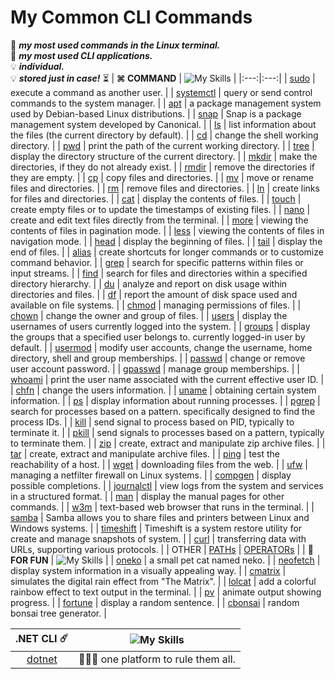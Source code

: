# My Common CLI Commands

📒 ***my most used commands in the Linux terminal.*** <br>
📔 ***my most used CLI applications.*** <br>
💡 ***individual.*** <br>
💡 ***stored just in case!*** ⏳
| **⌘ COMMAND** | ![My Skills](https://go-skill-icons.vercel.app/api/icons?i=ubuntu,bash) | 
|:---:|:---:|
| [sudo](https://github.com/fault3r/cli-commands/blob/main/documents/sudo.md) | execute a command as another user. |
| [systemctl](https://github.com/fault3r/cli-commands/blob/main/documents/systemctl.md) | query or send control commands to the system manager. |
| [apt](https://github.com/fault3r/cli-commands/blob/main/documents/apt.md) | a package management system used by Debian-based Linux distributions. |
| [snap](https://github.com/fault3r/cli-commands/blob/main/documents/snap.md) | Snap is a package management system developed by Canonical. |
| [ls](https://github.com/fault3r/cli-commands/blob/main/documents/ls.md) | list information about the files (the current directory by default). |
| [cd](https://github.com/fault3r/cli-commands/blob/main/documents/cd.md) | change the shell working directory. |
| [pwd](https://github.com/fault3r/cli-commands/blob/main/documents/pwd.md) | print the path of the current working directory. |
| [tree](https://github.com/fault3r/cli-commands/blob/main/documents/tree.md) | display the directory structure of the current directory. |
| [mkdir](https://github.com/fault3r/cli-commands/blob/main/documents/mkdir.md) | make the directories, if they do not already exist. |
| [rmdir](https://github.com/fault3r/cli-commands/blob/main/documents/rmdir.md) | remove the directories if they are empty. |
| [cp](https://github.com/fault3r/cli-commands/blob/main/documents/cp.md) | copy files and directories. |
| [mv](https://github.com/fault3r/cli-commands/blob/main/documents/mv.md) | move or rename files and directories. |
| [rm](https://github.com/fault3r/cli-commands/blob/main/documents/rm.md) | remove files and directories. |
| [ln](https://github.com/fault3r/cli-commands/blob/main/documents/ln.md) | create links for files and directories. |
| [cat](https://github.com/fault3r/cli-commands/blob/main/documents/cat.md) | display the contents of files. |
| [touch](https://github.com/fault3r/cli-commands/blob/main/documents/touch.md) | create empty files or to update the timestamps of existing files. |
| [nano](https://github.com/fault3r/cli-commands/blob/main/documents/nano.md) | create and edit text files directly from the terminal. |
| [more](https://github.com/fault3r/cli-commands/blob/main/documents/more.md) | viewing the contents of files in pagination mode. |
| [less](https://github.com/fault3r/cli-commands/blob/main/documents/less.md) | viewing the contents of files in navigation mode. |
| [head](https://github.com/fault3r/cli-commands/blob/main/documents/head.md) | display the beginning of files. |
| [tail](https://github.com/fault3r/cli-commands/blob/main/documents/tail.md) | display the end of files. |
| [alias](https://github.com/fault3r/cli-commands/blob/main/documents/alias.md) | create shortcuts for longer commands or to customize command behavior. |
| [grep](https://github.com/fault3r/cli-commands/blob/main/documents/grep.md) | search for specific patterns within files or input streams. |
| [find](https://github.com/fault3r/cli-commands/blob/main/documents/find.md) | search for files and directories within a specified directory hierarchy. |
| [du](https://github.com/fault3r/cli-commands/blob/main/documents/du.md) | analyze and report on disk usage within directories and files. |
| [df](https://github.com/fault3r/cli-commands/blob/main/documents/df.md) | report the amount of disk space used and available on file systems. |
| [chmod](https://github.com/fault3r/cli-commands/blob/main/documents/chmod.md) | managing permissions of files. |
| [chown](https://github.com/fault3r/cli-commands/blob/main/documents/chown.md) | change the owner and group of files. |
| [users](https://github.com/fault3r/cli-commands/blob/main/documents/users.md) | display the usernames of users currently logged into the system. |
| [groups](https://github.com/fault3r/cli-commands/blob/main/documents/groups.md) | display the groups that a specified user belongs to. currently logged-in user by default. |
| [usermod](https://github.com/fault3r/cli-commands/blob/main/documents/usermod.md) | modify user accounts, change the username, home directory, shell and group memberships. |
| [passwd](https://github.com/fault3r/cli-commands/blob/main/documents/passwd.md) | change or remove user account password. |
| [gpasswd](https://github.com/fault3r/cli-commands/blob/main/documents/gpasswd.md) | manage group memberships. |
| [whoami](https://github.com/fault3r/cli-commands/blob/main/documents/whoami.md) | print the user name associated with the current effective user ID. |
| [chfn](https://github.com/fault3r/cli-commands/blob/main/documents/chfn.md) | change the users information. |
| [uname](https://github.com/fault3r/cli-commands/blob/main/documents/uname.md) | obtaining certain system information. |
| [ps](https://github.com/fault3r/cli-commands/blob/main/documents/ps.md) | display information about running processes. |
| [pgrep](https://github.com/fault3r/cli-commands/blob/main/documents/pgrep.md) | search for processes based on a pattern. specifically designed to find the process IDs. |
| [kill](https://github.com/fault3r/cli-commands/blob/main/documents/kill.md) | send signal to process based on PID, typically to terminate it. |
| [pkill](https://github.com/fault3r/cli-commands/blob/main/documents/pkill.md) | send signals to processes based on a pattern, typically to terminate them. |
| [zip](https://github.com/fault3r/cli-commands/blob/main/documents/zip.md) | create, extract and manipulate zip archive files. |
| [tar](https://github.com/fault3r/cli-commands/blob/main/documents/tar.md) | create, extract and manipulate archive files. |
| [ping](https://github.com/fault3r/cli-commands/blob/main/documents/ping.md) | test the reachability of a host. |
| [wget](https://github.com/fault3r/cli-commands/blob/main/documents/wget.md) | downloading files from the web. |
| [ufw](https://github.com/fault3r/cli-commands/blob/main/documents/ufw.md) | managing a netfilter firewall on Linux systems. |
| [compgen](https://github.com/fault3r/cli-commands/blob/main/documents/compgen.md) | display possible completions. |
| [journalctl](https://github.com/fault3r/cli-commands/blob/main/documents/journalctl.md) | view logs from the system and services in a structured format. |
| [man](https://github.com/fault3r/cli-commands/blob/main/documents/man.md) | display the manual pages for other commands. |
| [w3m](https://github.com/fault3r/cli-commands/blob/main/documents/w3m.md) | text-based web browser that runs in the terminal. |
| [samba](https://github.com/fault3r/cli-commands/blob/main/documents/samba.md) | Samba allows you to share files and printers between Linux and Windows systems. |
| [timeshift](https://github.com/fault3r/cli-commands/blob/main/documents/timeshift.md) | Timeshift is a system restore utility for create and manage snapshots of system. |
| [curl](https://github.com/fault3r/cli-commands/blob/main/documents/curl.md) | transferring data with URLs, supporting various protocols. |
| OTHER | [PATHs](https://github.com/fault3r/cli-commands/blob/main/documents/paths.md) \| [OPERATORs](https://github.com/fault3r/cli-commands/blob/main/documents/operators.md) |
| **🌈 FOR FUN** | ![My Skills](https://go-skill-icons.vercel.app/api/icons?i=linux) |
| [oneko](https://github.com/fault3r/cli-commands/blob/main/documents/oneko.md) | a small pet cat named neko. |
| [neofetch](https://github.com/fault3r/cli-commands/blob/main/documents/neofetch.md) | display system information in a visually appealing way. |
| [cmatrix](https://github.com/fault3r/cli-commands/blob/main/documents/cmatrix.md) | simulates the digital rain effect from "The Matrix". |
| [lolcat](https://github.com/fault3r/cli-commands/blob/main/documents/lolcat.md) | add a colorful rainbow effect to text output in the terminal. |
| [pv](https://github.com/fault3r/cli-commands/blob/main/documents/pv.md) | animate output showing progress. |
| [fortune](https://github.com/fault3r/cli-commands/blob/main/documents/fortune.md) | display a random sentence. |
| [cbonsai](https://github.com/fault3r/cli-commands/blob/main/documents/cbonsai.md) | random bonsai tree generator. |

| .NET CLI ☄️ | ![My Skills](https://go-skill-icons.vercel.app/api/icons?i=dotnet) |
|:---:|:---:|
| [dotnet](https://github.com/fault3r/cli-commands/blob/main/documents/dotnet.md) | 🧙🏻‍♂️ one platform to rule them all. |
